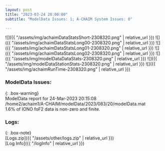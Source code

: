 ```yaml
---
layout: post
title: "2023-03-24 20:00:00"
subtitle: "ModelData Issues: 1; A-CHAIM System Issues: 0"

---
```


![]({{ "/assets/img/achaimDataStatsShort-2308320.png" | relative_url }})
![]({{ "/assets/img/achaimDataStatsLong00-2308320.png" | relative_url }})
![]({{ "/assets/img/achaimDataStatsLong01-2308320.png" | relative_url }})
![]({{ "/assets/img/achaimDataStatsLong02-2308320.png" | relative_url }})
![]({{ "/assets/img/modelDataDataStats-2308320.png" | relative_url }})
![]({{ "/assets/img/modelDataStationStats-2308320.png" | relative_url }})
![]({{ "/assets/img/achaimRunTime-2308320.png" | relative_url }})


### ModelData Issues:  
  
{: .box-warning}  
 ModelData report for 24-Mar-2023 20:15:08   
 /home2/achaim1/A-CHAIM/modelData/2023/083/20/modelData.mat   
 1.6% of IONO foF2 data is non-zero and finite.   
  


### Logs:  
  
{: .box-note}  
[Logs.zip]({{ "/assets/other/logs.zip" | relative_url }})  
[Log Info]({{ "/logInfo" | relative_url }})  
